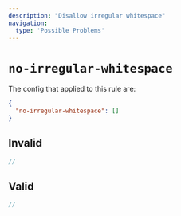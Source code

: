 ```yaml
---
description: "Disallow irregular whitespace"
navigation:
  type: 'Possible Problems'
---
```


# `no-irregular-whitespace`

The config that applied to this rule are:

```json
{
  "no-irregular-whitespace": []
}
```

## Invalid

```js invalid
//
```

## Valid

```js valid
//
```
  